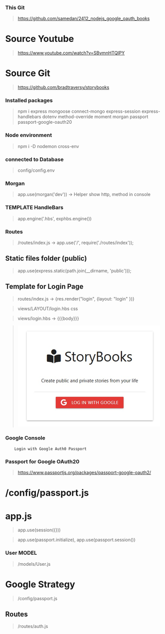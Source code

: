 ### This Git 
> https://github.com/samedan/2412_nodejs_google_oauth_books

# Source Youtube
> https://www.youtube.com/watch?v=SBvmnHTQIPY

# Source Git
> https://github.com/bradtraversy/storybooks

### Installed packages

> npm i express mongoose connect-mongo express-session express-handlebars dotenv method-override moment morgan passport passport-google-oauth20

### Node environment
> npm i -D nodemon cross-env


### connected to Database
> config/config.env

### Morgan
> app.use(morgan('dev')) -> Helper show http, method in console

### TEMPLATE HandleBars
> app.engine('.hbs', exphbs.engine())

### Routes
> /routes/index.js -> app.use('/', require('./routes/index'));

## Static files folder (public)
> app.use(express.static(path.join(__dirname, 'public')));

## Template for Login Page
> routes/index.js -> {res.render("login", {layout: "login" })}

> views/LAYOUT/login.hbs css

> views/login.hbs -> {{{body}}}

> ![LoginPage](https://github.com/samedan/2412_nodejs_google_oauth_books/blob/main/public/images/print01.jpg)


### Google Console
>

```
    Login with Google Auth0 Passport
```

### Passport for Google OAuth20
> https://www.passportjs.org/packages/passport-google-oauth2/

# /config/passport.js
> 

# app.js
> app.use(session({}))

> app.use(passport.initialize), app.use(passport.session())

### User MODEL
> /models/User.js

# Google Strategy
> /config/passport.js

## Routes
> /routes/auth.js